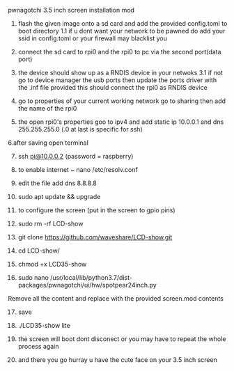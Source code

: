 pwnagotchi 3.5 inch screen installation mod


1. flash the given image onto a sd card and add the provided config.toml to boot directory
 1.1 if u dont want your network to be pawned do add your ssid in config.toml or your firewall may blacklist you

2. connect the sd card to rpi0 and the rpi0 to pc via the second port(data port)

3. the device should show up as a RNDIS device in your netwoks 
    3.1 if not go to device manager the usb ports then update the ports driver with the .inf file provided
    this should connect the rpi0 as RNDIS device

4. go to properties of your current working network go to sharing then add the name of the rpi0

5. the open rpi0's properties goo to ipv4 and add static ip 10.0.0.1 and dns 255.255.255.0 (.0 at last is specific for ssh)

6.after saving open terminal 

7. ssh pi@10.0.0.2 (password = raspberry)

8. to enable internet ~ nano /etc/resolv.conf 

9. edit the file add dns 8.8.8.8

10. sudo apt update && upgrade

11. to configure the screen (put in the screen to gpio pins)

12. sudo rm -rf LCD-show

13. git clone https://github.com/waveshare/LCD-show.git

14. cd LCD-show/

15. chmod +x LCD35-show

16. sudo nano /usr/local/lib/python3.7/dist-packages/pwnagotchi/ui/hw/spotpear24inch.py

Remove all the content and replace with the provided screen.mod contents

17. save

18. ./LCD35-show lite

19. the screen will boot dont disconect or you may have to repeat the whole process again 

20. and there you go hurray u have the cute face on your 3.5 inch screen